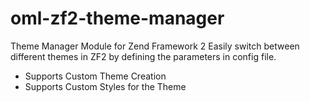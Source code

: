 # oml-zf2-theme-manager
Theme Manager Module for Zend Framework 2
	Easily switch between different themes in ZF2 by defining the parameters in config file.

- Supports Custom Theme Creation
- Supports Custom Styles for the Theme